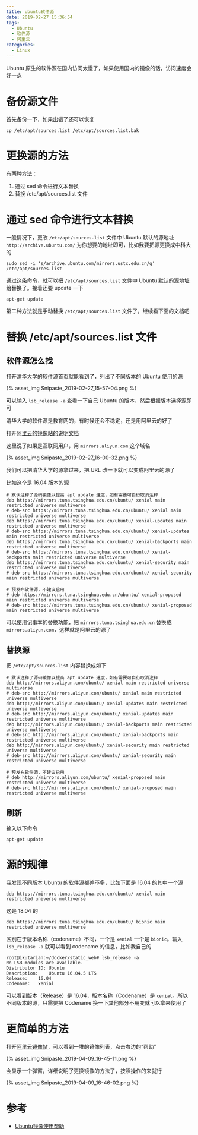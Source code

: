 ```yaml
---
title: ubuntu软件源
date: 2019-02-27 15:36:54
tags:
  - Ubuntu
  - 软件源
  - 阿里云
categories:
  - Linux
---
```


Ubuntu 原生的软件源在国内访问太慢了，如果使用国内的镜像的话，访问速度会好一点

<!-- more -->

# 备份源文件

首先备份一下，如果出错了还可以恢复

```
cp /etc/apt/sources.list /etc/apt/sources.list.bak
```

# 更换源的方法

有两种方法：

1. 通过 sed 命令进行文本替换
2. 替换 /etc/apt/sources.list 文件

# 通过 sed 命令进行文本替换

一般情况下，更改 `/etc/apt/sources.list` 文件中 Ubuntu 默认的源地址 `http://archive.ubuntu.com/` 为你想要的地址即可，比如我要把源更换成中科大的

```
sudo sed -i 's/archive.ubuntu.com/mirrors.ustc.edu.cn/g' /etc/apt/sources.list
```

通过这条命令，就可以把 `/etc/apt/sources.list` 文件中 Ubuntu 默认的源地址给替换了。接着还要 update 一下

```
apt-get update
```

第二种方法就是手动替换 `/etc/apt/sources.list` 文件了，继续看下面的文档吧

# 替换 /etc/apt/sources.list 文件

## 软件源怎么找

打开[清华大学的软件源首页](https://mirrors.tuna.tsinghua.edu.cn/help/ubuntu/)就能看到了，列出了不同版本的 Ubuntu 使用的源

{% asset_img Snipaste_2019-02-27_15-57-04.png %}

可以输入 `lsb_release -a` 查看一下自己 Ubuntu 的版本，然后根据版本选择源即可

清华大学的软件源是教育网的，有时候还会不稳定，还是用阿里云的好了

打开[阿里云的镜像站的说明文档](https://opsx.alibaba.com/guide?lang=zh-CN&document=699f2968-801e-11e8-9e1d-00163e04cdbb)

这里说了如果是互联网用户，用 `mirrors.aliyun.com` 这个域名

{% asset_img Snipaste_2019-02-27_16-00-32.png %}

我们可以把清华大学的源拿过来，把 URL 改一下就可以变成阿里云的源了

比如这个是 16.04 版本的源

```
# 默认注释了源码镜像以提高 apt update 速度，如有需要可自行取消注释
deb https://mirrors.tuna.tsinghua.edu.cn/ubuntu/ xenial main restricted universe multiverse
# deb-src https://mirrors.tuna.tsinghua.edu.cn/ubuntu/ xenial main restricted universe multiverse
deb https://mirrors.tuna.tsinghua.edu.cn/ubuntu/ xenial-updates main restricted universe multiverse
# deb-src https://mirrors.tuna.tsinghua.edu.cn/ubuntu/ xenial-updates main restricted universe multiverse
deb https://mirrors.tuna.tsinghua.edu.cn/ubuntu/ xenial-backports main restricted universe multiverse
# deb-src https://mirrors.tuna.tsinghua.edu.cn/ubuntu/ xenial-backports main restricted universe multiverse
deb https://mirrors.tuna.tsinghua.edu.cn/ubuntu/ xenial-security main restricted universe multiverse
# deb-src https://mirrors.tuna.tsinghua.edu.cn/ubuntu/ xenial-security main restricted universe multiverse

# 预发布软件源，不建议启用
# deb https://mirrors.tuna.tsinghua.edu.cn/ubuntu/ xenial-proposed main restricted universe multiverse
# deb-src https://mirrors.tuna.tsinghua.edu.cn/ubuntu/ xenial-proposed main restricted universe multiverse
```

可以使用记事本的替换功能，把 `mirrors.tuna.tsinghua.edu.cn` 替换成 `mirrors.aliyun.com`，这样就是阿里云的源了

## 替换源

把 `/etc/apt/sources.list` 内容替换成如下

```
# 默认注释了源码镜像以提高 apt update 速度，如有需要可自行取消注释
deb http://mirrors.aliyun.com/ubuntu/ xenial main restricted universe multiverse
# deb-src http://mirrors.aliyun.com/ubuntu/ xenial main restricted universe multiverse
deb http://mirrors.aliyun.com/ubuntu/ xenial-updates main restricted universe multiverse
# deb-src http://mirrors.aliyun.com/ubuntu/ xenial-updates main restricted universe multiverse
deb http://mirrors.aliyun.com/ubuntu/ xenial-backports main restricted universe multiverse
# deb-src http://mirrors.aliyun.com/ubuntu/ xenial-backports main restricted universe multiverse
deb http://mirrors.aliyun.com/ubuntu/ xenial-security main restricted universe multiverse
# deb-src http://mirrors.aliyun.com/ubuntu/ xenial-security main restricted universe multiverse

# 预发布软件源，不建议启用
# deb http://mirrors.aliyun.com/ubuntu/ xenial-proposed main restricted universe multiverse
# deb-src http://mirrors.aliyun.com/ubuntu/ xenial-proposed main restricted universe multiverse
```

## 刷新

输入以下命令

```
apt-get update
```

# 源的规律

我发现不同版本 Ubuntu 的软件源都差不多，比如下面是 16.04 的其中一个源

```
deb https://mirrors.tuna.tsinghua.edu.cn/ubuntu/ xenial main restricted universe multiverse
```

这是 18.04 的

```
deb https://mirrors.tuna.tsinghua.edu.cn/ubuntu/ bionic main restricted universe multiverse
```

区别在于版本名称（codename）不同，一个是 `xenial` 一个是 `bionic`。输入 `lsb_release -a` 就可以看到 codename 的信息，比如我自己的

```
root@ikutarian:~/docker/static_web# lsb_release -a
No LSB modules are available.
Distributor ID:	Ubuntu
Description:	Ubuntu 16.04.5 LTS
Release:	16.04
Codename:	xenial
```

可以看到版本（Release）是 16.04，版本名称（Codename）是 `xenial`。所以不同版本的源，只需要把 Codename 换一下其他部分不用变就可以拿来使用了

# 更简单的方法

打开[阿里云镜像站](https://opsx.alibaba.com/mirror)，可以看到一堆的镜像列表，点击右边的“帮助”

{% asset_img Snipaste_2019-04-09_16-45-11.png %}

会显示一个弹窗，详细说明了更换镜像的方法了，按照操作的来就行

{% asset_img Snipaste_2019-04-09_16-46-02.png %}

# 参考

- [Ubuntu镜像使用帮助](https://lug.ustc.edu.cn/wiki/mirrors/help/ubuntu)